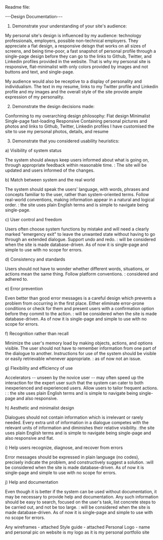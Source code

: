 Readme file:

---Design Documentation---

1) Demonstrate your understanding of your site's audience:

My personal site's design is influenced by my audience: technology professionals, employers, possible non-technical employers. They appreciate a flat design, a responsive deisgn that works on all sizes of screens, and being time-poor, a fast snapshot of personal profile through a single-page design before they can go to the links to Github, Twitter, and Linkedin profiles provided in the website. That is why my personal site is responsive, flat-minimalist with only colors provided by images and not buttons and text, and single-page.

My audience would also be receptive to a display of personality and individualism. The text in my resume, links to my Twitter profile and Linkedin profile and my images and the overall style of the site provide ample expression of my personality.  

2) Demonstrate the design decisions made:

Conforming to my overarching design philosophy:
Flat design
Minimalist
Single-page fast-loading
Responsive
Containing personal pictures and photos and links to Github, Twitter, Linkedin profiles
I have customised the site to use my personal photos, details, and resume


3) Demonstrate that you considered usability heuristics:

a) Visibility of system status

The system should always keep users informed about what is going on, through appropriate feedback within reasonable time. : The site will be updated and users informed of the changes. 

b) Match between system and the real world

The system should speak the users' language, with words, phrases and concepts familiar to the user, rather than system-oriented terms. Follow real-world conventions, making information appear in a natural and logical order. : the site uses plain English terms and is simple to navigate being single-page. 

c) User control and freedom

Users often choose system functions by mistake and will need a clearly marked "emergency exit" to leave the unwanted state without having to go through an extended dialogue. Support undo and redo. : will be considered when the site is made database-driven. As of now it is single-page and simple to use with no scope for errors. 

d) Consistency and standards

Users should not have to wonder whether different words, situations, or actions mean the same thing. Follow platform conventions. : considered and adhered to. 

e) Error prevention

Even better than good error messages is a careful design which prevents a problem from occurring in the first place. Either eliminate error-prone conditions or check for them and present users with a confirmation option before they commit to the action. : will be considered when the site is made database-driven. As of now it is single-page and simple to use with no scope for errors. 

f) Recognition rather than recall

Minimize the user's memory load by making objects, actions, and options visible. The user should not have to remember information from one part of the dialogue to another. Instructions for use of the system should be visible or easily retrievable whenever appropriate. : as of now not an issue.

g) Flexibility and efficiency of use

Accelerators -- unseen by the novice user -- may often speed up the interaction for the expert user such that the system can cater to both inexperienced and experienced users. Allow users to tailor frequent actions. :  : the site uses plain English terms and is simple to navigate being single-page and also responsive. 

h) Aesthetic and minimalist design

Dialogues should not contain information which is irrelevant or rarely needed. Every extra unit of information in a dialogue competes with the relevant units of information and diminishes their relative visibility. :the site uses plain English terms and is simple to navigate being single-page and also responsive and flat. 

i) Help users recognize, diagnose, and recover from errors

Error messages should be expressed in plain language (no codes), precisely indicate the problem, and constructively suggest a solution. :will be considered when the site is made database-driven. As of now it is single-page and simple to use with no scope for errors. 

j) Help and documentation

Even though it is better if the system can be used without documentation, it may be necessary to provide help and documentation. Any such information should be easy to search, focused on the user's task, list concrete steps to be carried out, and not be too large. : will be considered when the site is made database-driven. As of now it is single-page and simple to use with no scope for errors. 




Any wireframes - attached
Style guide - attached
Personal Logo - name and personal pic on website is my logo as it is my personal portfolio site
